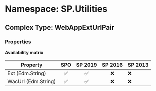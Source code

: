 # Namespace: SP.Utilities

## Complex Type: WebAppExtUrlPair

### Properties

**Availability matrix**

Property | SPO | SP 2019 | SP 2016 | SP 2013
----------|:---:|:-------:|:-------:|:-------
Ext (Edm.String) | ✅ | ✅ | ❌ | ❌
WacUrl (Edm.String) | ✅ | ✅ | ❌ | ❌